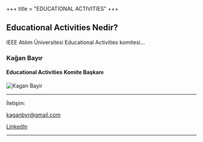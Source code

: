 +++
title = "EDUCATIONAL ACTIVITIES"
+++

## Educational Activities Nedir?

IEEE Atılım Üniversitesi Educational Activities komitesi...

### Kağan Bayır
#### Educational Activities Komite Başkanı
 ![Kagan Bayir](/img/yk/bayir.jpg)
_________
İletişim:

[kaganbyr@gmail.com](mailto:kaganbyr@gmail.com)

[LinkedIn](https://www.linkedin.com/in/ka%C4%9Fan-bay%C4%B1r-714387258/)
________
